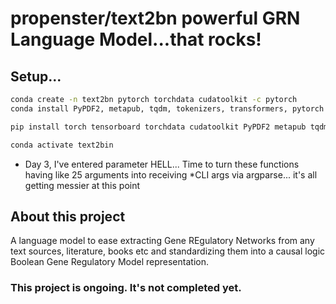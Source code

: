 # propenster/text2bn powerful GRN Language Model...that rocks!



## Setup...
```bash
conda create -n text2bn pytorch torchdata cudatoolkit -c pytorch
conda install PyPDF2, metapub, tqdm, tokenizers, transformers, pytorch

pip install torch tensorboard torchdata cudatoolkit PyPDF2 metapub tqdm tokenizers transformers SentencePiece

conda activate text2bin

```


* Day 3, I've entered parameter HELL... Time to turn these functions having like 25 arguments into receiving 
*CLI args via argparse... it's all getting messier at this point


## About this project
A language model to ease extracting Gene REgulatory Networks from any text sources, literature, books etc and standardizing them into a causal logic Boolean Gene Regulatory Model representation.

### This project is ongoing. It's not completed yet.
